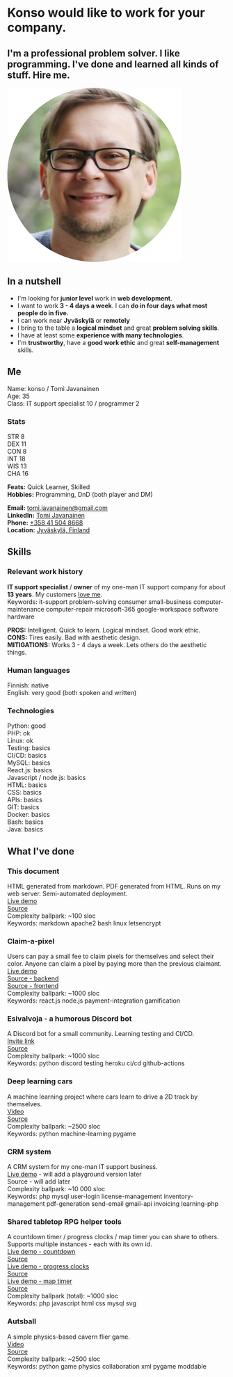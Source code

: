 # Konso would like to work for your company.  
## I'm a professional problem solver. I like programming. I've done and learned all kinds of stuff. Hire me.

![konso's face](images/face-circle-cropped-400.png "konso's face")  
  
## In a nutshell

* I'm looking for **junior level** work in **web development**.
* I want to work **3&nbsp;-&nbsp;4 days a week**. I can **do in four days what most people do in five.**  
* I can work near **Jyväskylä** or **remotely**  
* I bring to the table a **logical mindset** and great **problem solving skills**. 
* I have at least some **experience with many technologies**.
* I'm **trustworthy**, have a **good work ethic** and great **self-management** skills.  
    
## Me

Name: konso / Tomi Javanainen  
Age:  35  
Class: IT support specialist 10 / programmer 2  

### Stats
STR 8  
DEX 11  
CON 8  
INT 18  
WIS 13  
CHA 16

**Feats:** Quick Learner, Skilled  
**Hobbies:** Programming, DnD (both player and DM)  

**Email:** [tomi.javanainen@gmail.com](mailto:tomi.javanainen@gmail.com)  
**LinkedIn:** [Tomi Javanainen](https://www.linkedin.com/in/tomi-javanainen-47337b205/)  
**Phone:** [+358 41 504 8668](tel:+358415048668)  
**Location:** [Jyväskylä, Finland](https://goo.gl/maps/LxxpKYLPguhiMeJC7)  

## Skills

### Relevant work history
**IT support specialist** / **owner** of my one-man IT support company for about **13 years**. My customers [love me](https://www.google.com/maps/place/Jyv%C3%A4skyl%C3%A4n+Tietokonetohtori/@62.2389113,25.7414645,17z/data=!4m7!3m6!1s0x468574145a7dfb69:0xf1c3d5c2a4a12f4e!8m2!3d62.2389172!4d25.7436396!9m1!1b1).  
Keywords: it-support problem-solving consumer small-business computer-maintenance computer-repair microsoft-365 google-workspace software hardware    
  
**PROS:** Intelligent. Quick to learn. Logical mindset. Good work ethic.   
**CONS:** Tires easily. Bad with aesthetic design.  
**MITIGATIONS:** Works 3&nbsp;-&nbsp;4 days a week. Lets others do the aesthetic things.  
  
### Human languages
Finnish: native  
English: very good (both spoken and written)
  
### Technologies

Python: good  
PHP: ok  
Linux: ok  
Testing: basics  
CI/CD: basics  
MySQL: basics  
React.js: basics  
Javascript / node.js: basics  
HTML: basics  
CSS: basics  
APIs: basics  
GIT: basics  
Docker: basics  
Bash: basics  
Java: basics  

## What I've done  

### This document
HTML generated from markdown. PDF generated from HTML. Runs on my web server. Semi-automated deployment.  
[Live demo](https://konso.codes)  
[Source](https://github.com/konsou/konso.codes)  
Complexity ballpark: ~100 sloc  
Keywords: markdown apache2 bash linux letsencrypt  
  
### Claim-a-pixel
Users can pay a small fee to claim pixels for themselves and select their color. Anyone can claim a pixel by paying more than the previous claimant.  
[Live demo](https://pixels.rpghelpers.com/)  
[Source - backend](https://github.com/konsou/pay-for-pixels)  
[Source - frontend](https://github.com/konsou/pay-for-pixels-frontend)  
Complexity ballpark: ~1000 sloc  
Keywords: react.js node.js payment-integration gamification

### Esivalvoja - a humorous Discord bot
A Discord bot for a small community. Learning testing and CI/CD.  
[Invite link](https://discord.com/api/oauth2/authorize?client_id=825623768763596801&permissions=2048&scope=bot)  
[Source](https://github.com/konsou/esivalvoja_botti)  
Complexity ballpark: ~1000 sloc  
Keywords: python discord testing heroku ci/cd github-actions  

### Deep learning cars
A machine learning project where cars learn to drive a 2D track by themselves.  
[Video](https://youtu.be/-DS-8Qo3Fe4)  
[Source](https://bitbucket.org/konsou/deep_learning_cars/src/master/)  
Complexity ballpark: ~2500 sloc  
Keywords: python machine-learning pygame

### CRM system
A CRM system for my one-man IT support business.  
[Live demo](https://tietokonetohtori.fi/kanta/) - will add a playground version later  
Source - will add later  
Complexity ballpark: ~10 000 sloc  
Keywords: php mysql user-login license-management inventory-management pdf-generation send-email gmail-api invoicing learning-php  
  
### Shared tabletop RPG helper tools
A countdown timer / progress clocks / map timer you can share to others.  Supports multiple instances - each with its own id.  
[Live demo - countdown](https://rpghelpers.com/https://rpghelpers.com/shared-countdown/)  
[Source](https://bitbucket.org/konsou/shared_countdown_timer/src/master/)  
[Live demo - progress clocks](https://rpghelpers.com/progress-clocks/)  
[Source](https://bitbucket.org/konsou/bitd_progress_clock/src/master/)  
[Live demo - map timer](https://rpghelpers.com/map-timer/)  
[Source](https://bitbucket.org/konsou/map-timer/src/master/)  
Complexity ballpark (total): ~1000 sloc  
Keywords: php javascript html css mysql svg  

### Autsball
A simple physics-based cavern flier game.  
[Video](https://youtu.be/gfYBTWoGnDk)  
[Source](https://github.com/konsou/autsball)  
Complexity ballpark: ~2500 sloc  
Keywords: python game physics collaboration xml pygame moddable  
